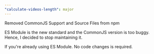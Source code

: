 ```yaml
---
"calculate-videos-length": major
---
```


Removed CommonJS Support and Source Files from npm

ES Module is the new standard and the CommonJS version is too buggy. Hence, I decided to stop maintaining it.

If you're already using ES Module. No code changes is required.
